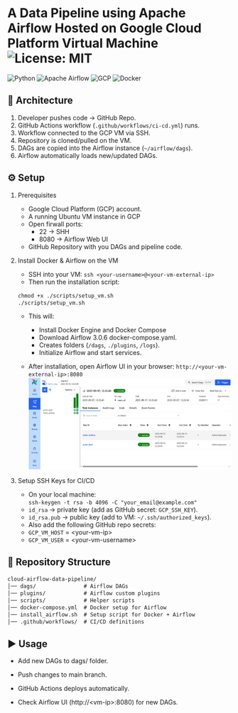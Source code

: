 # A Data Pipeline using Apache Airflow Hosted on Google Cloud Platform Virtual Machine ![License: MIT](https://img.shields.io/badge/License-MIT-yellow.svg)


![Python](https://img.shields.io/badge/Python-3776AB?style=for-the-badge&logo=python&logoColor=white)
![Apache Airflow](https://img.shields.io/badge/Apache%20Airflow-017CEE?style=for-the-badge&logo=Apache%20Airflow&logoColor=white)
![GCP](https://img.shields.io/badge/Google%20Cloud-4285F4?style=for-the-badge&logo=Google%20Cloud&logoColor=white)
![Docker](https://img.shields.io/badge/Docker-2496ED?style=for-the-badge&logo=Docker&logoColor=white)

## 🚀 Architecture
1. Developer pushes code -> GitHub Repo.
2. GitHub Actions workflow (`.github/workflows/ci-cd.yml`) runs.
3. Workflow connected to the GCP VM via SSH.
4. Repository is cloned/pulled on the VM.
5. DAGs are copied into the Airflow instance (`~/airflow/dags`).
6. Airflow automatically loads new/updated DAGs.

## ⚙️ Setup
1. Prerequisites
    * Google Cloud Platform (GCP) account.
    * A running Ubuntu VM instance in GCP
    * Open firwall ports:
        * 22 -> SHH
        * 8080 -> Airflow Web UI
    * GitHub Repository with you DAGs and pipeline code.

2. Install Docker & Airflow on the VM
    - SSH into your VM:
    `ssh <your-username>@<your-vm-external-ip>` 
    - Then run the installation script:
    ```
    chmod +x ./scripts/setup_vm.sh
    ./scripts/setup_vm.sh
    ```  
    - This will:
        * Install Docker Engine and Docker Compose
        * Download Airflow 3.0.6 docker-compose.yaml.
        * Creates folders (`/dags`, `./plugins`, `/logs`).
        * Initialize Airflow and start services.

    - After installation, open Airflow UI in your browser:
    `http://<your-vm-external-ip>:8080`
![Alt text](assets/images/demo_dag.png)

3. Setup SSH Keys for CI/CD
    - On your local machine:\
    `ssh-keygen -t rsa -b 4096 -C "your_email@example.com"`

    * `id_rsa` → private key (add as GitHub secret: `GCP_SSH_KEY`).
    * `id_rsa.pub` → public key (add to VM: `~/.ssh/authorized_keys`).

    - Also add the following GitHub repo secrets:

    * `GCP_VM_HOST` = \<your-vm-ip\>
    * `GCP_VM_USER` = \<your-vm-username\>

## 📂 Repository Structure
```
cloud-airflow-data-pipeline/
│── dags/               # Airflow DAGs
│── plugins/            # Airflow custom plugins
│── scripts/            # Helper scripts
│── docker-compose.yml  # Docker setup for Airflow
│── install_airflow.sh  # Setup script for Docker + Airflow
│── .github/workflows/  # CI/CD definitions

```
## ▶️ Usage

* Add new DAGs to dags/ folder.

* Push changes to main branch.

* GitHub Actions deploys automatically.

* Check Airflow UI (http://\<vm-ip>\:8080) for new DAGs.


